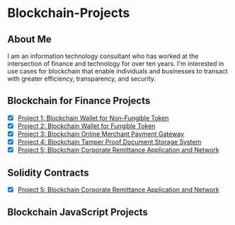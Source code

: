 # Blockchain-Projects

## About Me
I am an information technology consultant who has worked at the intersection of finance and technology for over ten years.  I'm interested in use cases for blockchain that enable individuals and businesses to transact with greater efficiency, transparency, and security.

## Blockchain for Finance Projects
- [x] [Project 1: Blockchain Wallet for Non-Fungible Token](#project-1)
- [x] [Project 2: Blockchain Wallet for Fungible Token](#project-2)
- [x] [Project 3: Blockchain Online Merchant Payment Gateway](#project-3)
- [x] [Project 4: Blockchain Tamper Proof Document Storage System](#project-4)
- [x] [Project 5: Blockchain Corporate Remittance Application and Network](#project-5)

## Solidity Contracts
- [x] [Project 5: Blockchain Corporate Remittance Application and Network](#project-5)

## Blockchain JavaScript Projects

